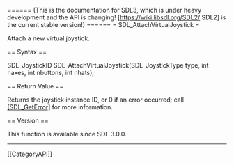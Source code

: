 ====== (This is the documentation for SDL3, which is under heavy development and the API is changing! [https://wiki.libsdl.org/SDL2/ SDL2] is the current stable version!) ======
= SDL_AttachVirtualJoystick =

Attach a new virtual joystick.

== Syntax ==

<syntaxhighlight lang='c'>
SDL_JoystickID SDL_AttachVirtualJoystick(SDL_JoystickType type,
                              int naxes,
                              int nbuttons,
                              int nhats);
</syntaxhighlight>

== Return Value ==

Returns the joystick instance ID, or 0 if an error occurred; call
[[SDL_GetError]]() for more information.

== Version ==

This function is available since SDL 3.0.0.

----
[[CategoryAPI]]



